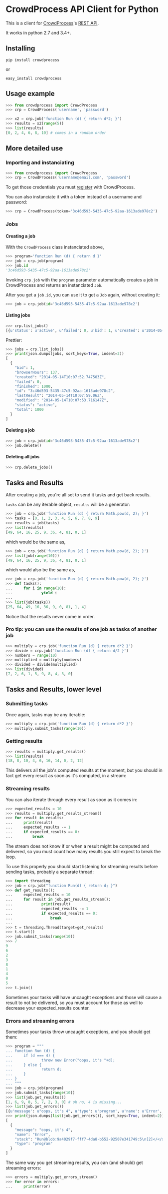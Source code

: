 # CrowdProcess API Client for Python

This is a client for [CrowdProcess](https://crowdprocess.com/)'s [REST API](https://crowdprocess.com/rest).

It works in python 2.7 and 3.4+.

## Installing

	pip install crowdprocess

or

	easy_install crowdprocess

## Usage example

```python
>>> from crowdprocess import CrowdProcess
>>> crp = CrowdProcess('username', 'password')

>>> x2 = crp.job('function Run (d) { return d*2; }')
>>> results = x2(range(5))
>>> list(results)
[0, 2, 4, 6, 8, 10] # comes in a random order
```

## More detailed use

### Importing and instanciating
```python
>>> from crowdprocess import CrowdProcess
>>> crp = CrowdProcess('username@email.com', 'password')
```

To get those credentials you must [register](https://crowdprocess.com/register) with CrowdProcess.

You can also instanciate it with a token instead of a username and password:

```python
>>> crp = CrowdProcess(token='3c46d593-5435-47c5-92aa-1613ade978c2')
```

### Jobs

#### Creating a job

With the `CrowdProcess` class instanciated above,

```python
>>> program='function Run (d) { return d }'
>>> job = crp.job(program)
>>> job.id
'3c46d593-5435-47c5-92aa-1613ade978c2'
```

Invoking `crp.job` with the `program` parameter automatically creates a job in CrowdProcess and returns an instanciated `Job`. 

After you get a `job.id`, you can use it to get a `Job` again, without creating it:

```python
>>> job = crp.job(id='3c46d593-5435-47c5-92aa-1613ade978c2')
```

#### Listing jobs

```python
>>> crp.list_jobs()
[{u'status': u'active', u'failed': 0, u'bid': 1, u'created': u'2014-05-14T10:07:52.747503Z', u'modified': u'2014-05-14T10:07:53.716147Z', u'browserHours': 137, u'finished': 1000, u'lastResult': u'2014-05-14T10:07:59.06Z', u'total': 1000, u'id': u'3c46d593-5435-47c5-92aa-1613ade978c2'}]
```

Prettier:

```python
>>> jobs = crp.list_jobs()
>>> print(json.dumps(jobs, sort_keys=True, indent=2))
[
  {
    "bid": 1, 
    "browserHours": 137, 
    "created": "2014-05-14T10:07:52.747503Z", 
    "failed": 0, 
    "finished": 1000, 
    "id": "3c46d593-5435-47c5-92aa-1613ade978c2", 
    "lastResult": "2014-05-14T10:07:59.06Z", 
    "modified": "2014-05-14T10:07:53.716147Z", 
    "status": "active", 
    "total": 1000
  }
]
```

#### Deleting a job

```python
>>> job = crp.job(id='3c46d593-5435-47c5-92aa-1613ade978c2')
>>> job.delete()
```

#### Deleting all jobs

```python
>>> crp.delete_jobs()
```

## Tasks and Results

After creating a job, you're all set to send it tasks and get back results.

`tasks` can be any iterable object, `results` will be a generator:

```python
>>> job = crp.job('function Run (d) { return Math.pow(d, 2); }')
>>> tasks = [0, 1, 2, 3, 4, 5, 6, 7, 8, 9]
>>> results = job(tasks)
>>> list(results)
[49, 64, 16, 25, 9, 36, 4, 81, 0, 1]
```

which would be the same as,

```python
>>> job = crp.job('function Run (d) { return Math.pow(d, 2); }')
>>> list(job(range(10)))
[49, 64, 16, 25, 9, 36, 4, 81, 0, 1]
```

which would also be the same as,

```python
>>> job = crp.job('function Run (d) { return Math.pow(d, 2); }')
>>> def tasks():
...     for i in range(10):
...             yield i
... 
>>> list(job(tasks))
[25, 64, 49, 16, 36, 9, 0, 81, 1, 4]
```

Notice that the results never come in order.

### Pro tip: you can use the results of one job as tasks of another job

```python
>>> multiply = crp.job('function Run (d) { return d*2 }')
>>> divide = crp.job('function Run (d) { return d/2 }')
>>> numbers = range(10)
>>> multiplied = multiply(numbers)
>>> divided = divide(multiplied)
>>> list(divided)
[7, 2, 6, 1, 5, 9, 8, 4, 3, 0]
```

## Tasks and Results, lower level

### Submitting tasks

Once again, tasks may be any iterable:

```python
>>> multiply = crp.job('function Run (d) { return d*2 }')
>>> multiply.submit_tasks(range(10))
```

### Getting results

```python
>>> results = multiply.get_results()
>>> list(results)
[18, 8, 10, 4, 6, 16, 14, 0, 2, 12]
```

This delivers all the job's computed results at the moment, but you should in fact get every result as soon as it's computed, in a stream:

### Streaming results

You can also iterate through every result as soon as it comes in:

```python
>>> expected_results = 10
>>> results = multiply.get_results_stream()
>>> for result in results:
...     print(result)
...		expected_results -= 1
...		if expected_results == 0:
...			break
```

The stream does not know if or when a result might be computed and delivered, so you must count how many results you still expect to break the loop.

To use this properly you should start listening for streaming results before sending tasks, probably a separate thread:

```python
>>> import threading
>>> job = crp.job("function Run(d) { return d; }")
>>> def get_results():
...		expected_results = 10
...     for result in job.get_results_stream():
...             print(result)
...				expected_results -= 1
...				if expected_results == 0:
...					break
... 
>>> t = threading.Thread(target=get_results)
>>> t.start()
>>> job.submit_tasks(range(10))
>>> 7
9
6
2
3
8
1
4
0
5
>>> t.join()
```

Sometimes your tasks will have uncaught exceptions and those will cause a result to not be delivered, so you must account for those as well to decrease your expected_results counter.

### Errors and streaming errors

Sometimes your tasks throw uncaught exceptions, and you should get them:

```python
>>> program = """
... function Run (d) {
...     if (d === 4) {
...             throw new Error("oops, it's "+d);
...     } else {
...             return d;
...     }
... }
... """
>>> job = crp.job(program)
>>> job.submit_tasks(range(10))
>>> list(job.get_results())
[1, 6, 9, 8, 5, 7, 2, 3, 0] # oh no, 4 is missing...
>>> list(job.get_errors())
[{u'message': u"oops, it's 4", u'type': u'program', u'name': u'Error', u'stack': u'Run@blob:9a4029f7-fff7-4da8-b552-92507e341749:5\n[2]</</self.onmessage@blob:9a4029f7-fff7-4da8-b552-92507e341749:9\n'}]
>>> print(json.dumps(list(job.get_errors()), sort_keys=True, indent=2)) # prettier
[
  {
    "message": "oops, it's 4", 
    "name": "Error", 
    "stack": "Run@blob:9a4029f7-fff7-4da8-b552-92507e341749:5\n[2]</</self.onmessage@blob:9a4029f7-fff7-4da8-b552-92507e341749:9\n", 
    "type": "program"
  }
]
```

The same way you get streaming results, you can (and should) get streaming errors:

```python
>>> errors = multiply.get_errors_stream()
>>> for error in errors:
...     print(error)
```